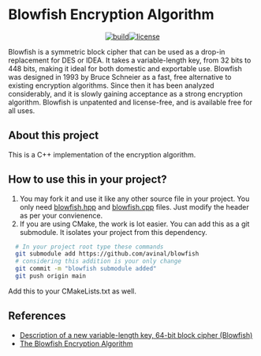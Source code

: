 # Blowfish Encryption Algorithm 

<p align=center><a href="https://github.com/avinal/blowfish/actions"><img alt="build" src="https://github.com/avinal/blowfish/workflows/build/badge.svg?branch=main"></a><a href="https://github.com/avinal/blowfish/blob/main/LICENSE"><img src="https://img.shields.io/github/license/avinal/blowfish" alt="license"></a></p>


Blowfish is a symmetric block cipher that can be used as a drop-in replacement for DES or IDEA. It takes a variable-length key, from 32 bits to 448 bits, making it ideal for both domestic and exportable use. Blowfish was designed in 1993 by Bruce Schneier as a fast, free alternative to existing encryption algorithms. Since then it has been analyzed considerably, and it is slowly gaining acceptance as a strong encryption algorithm. Blowfish is unpatented and license-free, and is available free for all uses.

## About this project

This is a C++ implementation of the encryption algorithm.

## How to use this in your project?
1. You may fork it and use it like any other source file in your project. You only need [blowfish.hpp](include/blowfish/blowfish.hpp) and [blowfish.cpp](src/blowfish.cpp) files. Just modify the header as per your convienence. 
2. If you are using CMake, the work is lot easier. You can add this as a git submodule. It isolates your project from this dependency. 
  ```bash
    # In your project root type these commands
    git submodule add https://github.com/avinal/blowfish
    # considering this addition is your only change
    git commit -m "blowfish submodule added"
    git push origin main
 ```
 Add this to your CMakeLists.txt as well.
    

## References
- [Description of a new variable-length key, 64-bit block cipher (Blowfish)](https://link.springer.com/chapter/10.1007/3-540-58108-1_24)
- [The Blowfish Encryption Algorithm](https://www.schneier.com/academic/blowfish/)
